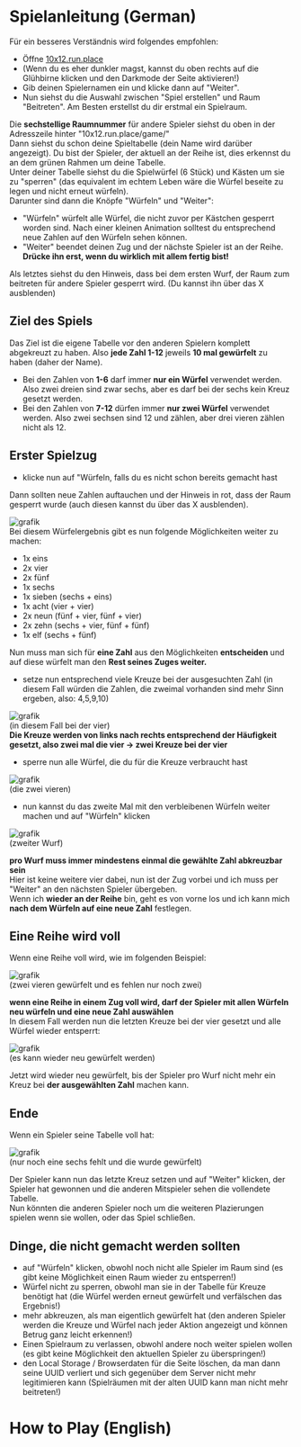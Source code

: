 # Spielanleitung (German)
Für ein besseres Verständnis wird folgendes empfohlen:

- Öffne [10x12.run.place](https://10x12.run.place)  
- (Wenn du es eher dunkler magst, kannst du oben rechts auf die Glühbirne klicken und den Darkmode der Seite aktivieren!) 
- Gib deinen Spielernamen ein und klicke dann auf "Weiter".  
- Nun siehst du die Auswahl zwischen "Spiel erstellen" und Raum "Beitreten". Am Besten erstellst du dir erstmal ein Spielraum.

Die **sechstellige Raumnummer** für andere Spieler siehst du oben in der Adresszeile hinter "10x12.run.place/game/"  
Dann siehst du schon deine Spieltabelle (dein Name wird darüber angezeigt). Du bist der Spieler, der aktuell an der Reihe ist, dies erkennst du an dem grünen Rahmen um deine Tabelle.  
Unter deiner Tabelle siehst du die Spielwürfel (6 Stück) und Kästen um sie zu "sperren" (das equivalent im echtem Leben wäre die Würfel beseite zu legen und nicht erneut würfeln).  
Darunter sind dann die Knöpfe "Würfeln" und "Weiter":
- "Würfeln" würfelt alle Würfel, die nicht zuvor per Kästchen gesperrt worden sind. Nach einer kleinen Animation solltest du entsprechend neue Zahlen auf den Würfeln sehen können.
- "Weiter" beendet deinen Zug und der nächste Spieler ist an der Reihe. **Drücke ihn erst, wenn du wirklich mit allem fertig bist!**

Als letztes siehst du den Hinweis, dass bei dem ersten Wurf, der Raum zum beitreten für andere Spieler gesperrt wird. (Du kannst ihn über das X ausblenden)

## Ziel des Spiels
Das Ziel ist die eigene Tabelle vor den anderen Spielern komplett abgekreuzt zu haben. Also **jede Zahl 1-12** jeweils **10 mal gewürfelt** zu haben (daher der Name).  
- Bei den Zahlen von **1-6** darf immer **nur ein Würfel** verwendet werden. Also zwei dreien sind zwar sechs, aber es darf bei der sechs kein Kreuz gesetzt werden.
- Bei den Zahlen von **7-12** dürfen immer **nur zwei Würfel** verwendet werden. Also zwei sechsen sind 12 und zählen, aber drei vieren zählen nicht als 12.

## Erster Spielzug
- klicke nun auf "Würfeln, falls du es nicht schon bereits gemacht hast

Dann sollten neue Zahlen auftauchen und der Hinweis in rot, dass der Raum gesperrt wurde (auch diesen kannst du über das X ausblenden).  

![grafik](https://github.com/eiskalt8/10x12/assets/148712910/dd36afe4-8414-4308-8448-e3d6779a3b78)  
Bei diesem Würfelergebnis gibt es nun folgende Möglichkeiten weiter zu machen:
- 1x eins
- 2x vier
- 2x fünf
- 1x sechs
- 1x sieben (sechs + eins)
- 1x acht (vier + vier)
- 2x neun (fünf + vier, fünf + vier)
- 2x zehn (sechs + vier, fünf + fünf)
- 1x elf (sechs + fünf)

Nun muss man sich für **eine Zahl** aus den Möglichkeiten **entscheiden** und auf diese würfelt man den **Rest seines Zuges weiter.**
- setze nun entsprechend viele Kreuze bei der ausgesuchten Zahl (in diesem Fall würden die Zahlen, die zweimal vorhanden sind mehr Sinn ergeben, also: 4,5,9,10)

![grafik](https://github.com/eiskalt8/10x12/assets/148712910/ced40ba1-a292-446f-adde-fb1936b31414)  
(in diesem Fall bei der vier)  
**Die Kreuze werden von links nach rechts entsprechend der Häufigkeit gesetzt, also zwei mal die vier -> zwei Kreuze bei der vier**

- sperre nun alle Würfel, die du für die Kreuze verbraucht hast

![grafik](https://github.com/eiskalt8/10x12/assets/148712910/62b4d9db-2dfc-4c44-8e8e-6cfff6356f41)  
(die zwei vieren)

- nun kannst du das zweite Mal mit den verbleibenen Würfeln weiter machen und auf "Würfeln" klicken

![grafik](https://github.com/eiskalt8/10x12/assets/148712910/60b4ea10-f615-4722-a19c-6ef2ab09a99f)  
(zweiter Wurf)

**pro Wurf muss immer mindestens einmal die gewählte Zahl abkreuzbar sein**  
Hier ist keine weitere vier dabei, nun ist der Zug vorbei und ich muss per "Weiter" an den nächsten Spieler übergeben.  
Wenn ich **wieder an der Reihe** bin, geht es von vorne los und ich kann mich **nach dem Würfeln auf eine neue Zahl** festlegen.

## Eine Reihe wird voll
Wenn eine Reihe voll wird, wie im folgenden Beispiel:

![grafik](https://github.com/eiskalt8/10x12/assets/148712910/1e505539-a72f-44fa-a3f4-10fc37dcb197)  
(zwei vieren gewürfelt und es fehlen nur noch zwei)

**wenn eine Reihe in einem Zug voll wird, darf der Spieler mit allen Würfeln neu würfeln und eine neue Zahl auswählen**  
In diesem Fall werden nun die letzten Kreuze bei der vier gesetzt und alle Würfel wieder entsperrt:

![grafik](https://github.com/eiskalt8/10x12/assets/148712910/06cd913c-ad78-4925-981e-f7b6fb1d45b6)  
(es kann wieder neu gewürfelt werden)

Jetzt wird wieder neu gewürfelt, bis der Spieler pro Wurf nicht mehr ein Kreuz bei **der ausgewählten Zahl** machen kann.

## Ende
Wenn ein Spieler seine Tabelle voll hat:  

![grafik](https://github.com/eiskalt8/10x12/assets/148712910/4e98ec56-99ab-4547-835e-e99e553b680a)  
(nur noch eine sechs fehlt und die wurde gewürfelt)  

Der Spieler kann nun das letzte Kreuz setzen und auf "Weiter" klicken, der Spieler hat gewonnen und die anderen Mitspieler sehen die vollendete Tabelle.  
Nun könnten die anderen Spieler noch um die weiteren Plazierungen spielen wenn sie wollen, oder das Spiel schließen.  

## **Dinge, die nicht gemacht werden sollten**
- auf "Würfeln" klicken, obwohl noch nicht alle Spieler im Raum sind (es gibt keine Möglichkeit einen Raum wieder zu entsperren!)
- Würfel nicht zu sperren, obwohl man sie in der Tabelle für Kreuze benötigt hat (die Würfel werden erneut gewürfelt und verfälschen das Ergebnis!)
- mehr abkreuzen, als man eigentlich gewürfelt hat (den anderen Spieler werden die Kreuze und Würfel nach jeder Aktion angezeigt und können Betrug ganz leicht erkennen!)
- Einen Spielraum zu verlassen, obwohl andere noch weiter spielen wollen (es gibt keine Möglichkeit den aktuellen Spieler zu überspringen!)
- den Local Storage / Browserdaten für die Seite löschen, da man dann seine UUID verliert und sich gegenüber dem Server nicht mehr legitimieren kann (Spielräumen mit der alten UUID kann man nicht mehr beitreten!)

# How to Play (English)
